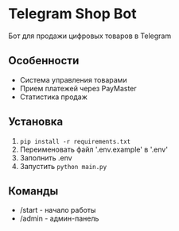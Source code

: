 # Telegram Shop Bot

Бот для продажи цифровых товаров в Telegram

## Особенности

- Система управления товарами
- Прием платежей через PayMaster
- Статистика продаж

## Установка

1. `pip install -r requirements.txt`
2. Переименовать файл '.env.example' в '.env'
3. Заполнить .env
4. Запустить `python main.py`

## Команды

- /start - начало работы
- /admin - админ-панель